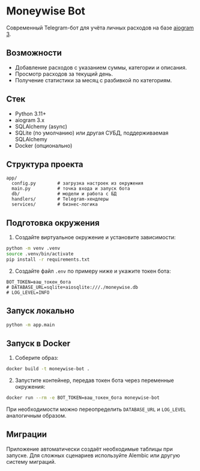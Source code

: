 # Moneywise Bot

Современный Telegram-бот для учёта личных расходов на базе [aiogram 3](https://docs.aiogram.dev/en/latest/index.html).

## Возможности

- Добавление расходов с указанием суммы, категории и описания.
- Просмотр расходов за текущий день.
- Получение статистики за месяц с разбивкой по категориям.

## Стек

- Python 3.11+
- aiogram 3.x
- SQLAlchemy (async)
- SQLite (по умолчанию) или другая СУБД, поддерживаемая SQLAlchemy
- Docker (опционально)

## Структура проекта

```
app/
  config.py        # загрузка настроек из окружения
  main.py          # точка входа и запуск бота
  db/              # модели и работа с БД
  handlers/        # Telegram-хендлеры
  services/        # бизнес-логика
```

## Подготовка окружения

1. Создайте виртуальное окружение и установите зависимости:

```bash
python -m venv .venv
source .venv/bin/activate
pip install -r requirements.txt
```

2. Создайте файл `.env` по примеру ниже и укажите токен бота:

```env
BOT_TOKEN=ваш_токен_бота
# DATABASE_URL=sqlite+aiosqlite:///./moneywise.db
# LOG_LEVEL=INFO
```

## Запуск локально

```bash
python -m app.main
```

## Запуск в Docker

1. Соберите образ:

```bash
docker build -t moneywise-bot .
```

2. Запустите контейнер, передав токен бота через переменные окружения:

```bash
docker run --rm -e BOT_TOKEN=ваш_токен_бота moneywise-bot
```

При необходимости можно переопределить `DATABASE_URL` и `LOG_LEVEL` аналогичным образом.

## Миграции

Приложение автоматически создаёт необходимые таблицы при запуске. Для сложных сценариев используйте Alembic или другую систему миграций.
